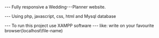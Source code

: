 --- Fully responsive a Wedding---Planner website. 

--- Using php, javascript, css, html and Mysql database

--- To run this project use XAMPP software
--- like: write on your favourite browser(localhost\file-name)
